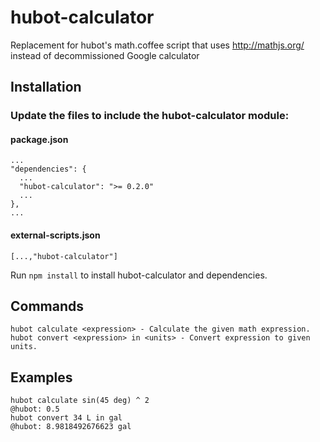 hubot-calculator
================

Replacement for hubot's math.coffee script that uses http://mathjs.org/ instead of decommissioned Google calculator

## Installation

### Update the files to include the hubot-calculator module:

#### package.json
    ...
    "dependencies": {
      ...
      "hubot-calculator": ">= 0.2.0"
      ...
    },
    ...

#### external-scripts.json
    [...,"hubot-calculator"]

Run `npm install` to install hubot-calculator and dependencies.

Commands
-----
```
hubot calculate <expression> - Calculate the given math expression.
hubot convert <expression> in <units> - Convert expression to given units.
```

Examples
-----
```
hubot calculate sin(45 deg) ^ 2
@hubot: 0.5
hubot convert 34 L in gal
@hubot: 8.9818492676623 gal
```
